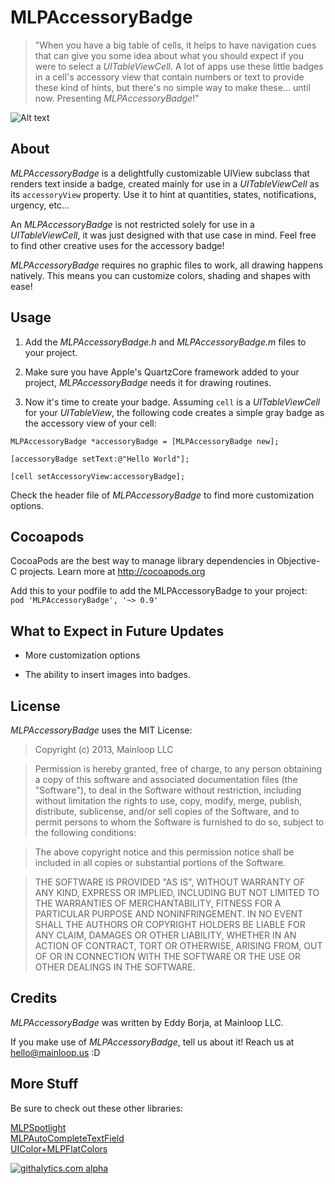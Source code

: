 MLPAccessoryBadge
=================

>"When you have a big table of cells, it helps to have navigation cues that can give you some idea about what you should expect if you were to select a _UITableViewCell_. A lot of apps use these little badges in a cell's accessory view that contain numbers or text to provide these kind of hints, but there's no simple way to make these... until now. Presenting _MLPAccessoryBadge_!"

![Alt text](/badgeDemo.png "Screenshot")

About
---------
_MLPAccessoryBadge_ is a delightfully customizable UIView subclass that renders text inside a badge, created mainly for use in a _UITableViewCell_ as its `accessoryView` property. Use it to hint at quantities, states, notifications, urgency, etc...

An _MLPAccessoryBadge_ is not restricted solely for use in a _UITableViewCell_, it was just designed with that use case in mind. Feel free to find other creative uses for the accessory badge!

_MLPAccessoryBadge_ requires no graphic files to work, all drawing happens natively. This means you can customize colors, shading and shapes with ease!


Usage
---------

1. Add the _MLPAccessoryBadge.h_ and _MLPAccessoryBadge.m_ files to your project.

2. Make sure you have Apple's QuartzCore framework added to your project, _MLPAccessoryBadge_ needs it for drawing routines.

3. Now it's time to create your badge. Assuming `cell` is a _UITableViewCell_ for your _UITableView_, the following code creates a simple gray badge as the accessory view of your cell:

`MLPAccessoryBadge *accessoryBadge = [MLPAccessoryBadge new];`

`[accessoryBadge setText:@"Hello World"];`

`[cell setAccessoryView:accessoryBadge];`

Check the header file of _MLPAccessoryBadge_ to find more customization options.


Cocoapods
-------
CocoaPods are the best way to manage library dependencies in Objective-C projects.
Learn more at http://cocoapods.org

Add this to your podfile to add the MLPAccessoryBadge to your project:<br /> `pod 'MLPAccessoryBadge', '~> 0.9'`


What to Expect in Future Updates
-----------

+ More customization options

+ The ability to insert images into badges.


License
--------
_MLPAccessoryBadge_ uses the MIT License:

>Copyright (c) 2013, Mainloop LLC

>Permission is hereby granted, free of charge, to any person obtaining a copy of this software and associated documentation files (the "Software"), to deal in the Software without restriction, including without limitation the rights to use, copy, modify, merge, publish, distribute, sublicense, and/or sell copies of the Software, and to permit persons to whom the Software is furnished to do so, subject to the following conditions:

>The above copyright notice and this permission notice shall be included in all copies or substantial portions of the Software.

>THE SOFTWARE IS PROVIDED "AS IS", WITHOUT WARRANTY OF ANY KIND, EXPRESS OR IMPLIED, INCLUDING BUT NOT LIMITED TO THE WARRANTIES OF MERCHANTABILITY, FITNESS FOR A PARTICULAR PURPOSE AND NONINFRINGEMENT. IN NO EVENT SHALL THE AUTHORS OR COPYRIGHT HOLDERS BE LIABLE FOR ANY CLAIM, DAMAGES OR OTHER LIABILITY, WHETHER IN AN ACTION OF CONTRACT, TORT OR OTHERWISE, ARISING FROM, OUT OF OR IN CONNECTION WITH THE SOFTWARE OR THE USE OR OTHER DEALINGS IN THE SOFTWARE.

Credits
---------

_MLPAccessoryBadge_ was written by Eddy Borja, at Mainloop LLC.

If you make use of _MLPAccessoryBadge_, tell us about it! 
Reach us at hello@mainloop.us
:D

More Stuff
---------
Be sure to check out these other libraries:

[MLPSpotlight](https://github.com/EddyBorja/MLPSpotlight)<br />
[MLPAutoCompleteTextField](https://github.com/EddyBorja/MLPAutoCompleteTextField)<br />
[UIColor+MLPFlatColors](https://github.com/EddyBorja/UIColor-MLPFlatColors)<br />

[![githalytics.com alpha](https://cruel-carlota.pagodabox.com/ca16269bd8cf274377a6846c4221fdb7 "githalytics.com")](http://githalytics.com/EddyBorja/MLPAccessoryBadge)
